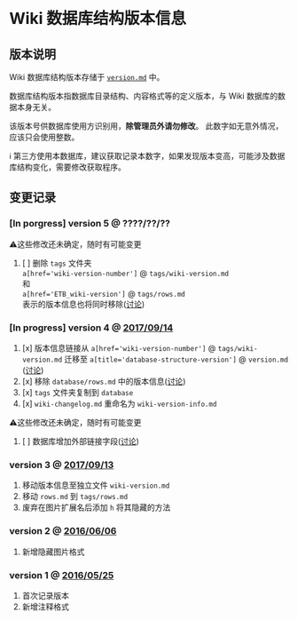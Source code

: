 ﻿﻿
# Wiki 数据库结构版本信息  

## 版本说明

Wiki 数据库结构版本存储于 [`version.md`](version) 中。

数据库结构版本指数据库目录结构、内容格式等的定义版本，与 Wiki 数据库的数据本身无关。

该版本号供数据库使用方识别用，**除管理员外请勿修改**。
此数字如无意外情况，应该只会使用整数。

ℹ 第三方使用本数据库，建议获取记录本数字，如果发现版本变高，可能涉及数据库结构变化，需要修改获取程序。

## 变更记录

###  [In porgress] version 5 @ ????/??/??
⚠这些修改还未确定，随时有可能变更
1.  [ ] 删除 `tags` 文件夹   
        `a[href='wiki-version-number']` @ `tags/wiki-version.md`  
        和  
        `a[href='ETB_wiki-version']` @ `tags/rows.md`   
        表示的版本信息也将同时移除([讨论](https://github.com/Mapaler/EhTagTranslator/issues/30))

###  [In progress] version 4 @ [2017/09/14](https://github.com/Mapaler/EhTagTranslator/wiki/wiki-version/fcb5a180e6a233efe5a475411ef915f4e06f0e85)
1.  [x] 版本信息链接从 `a[href='wiki-version-number']` @ `tags/wiki-version.md` 迁移至 `a[title='database-structure-version']` @ `version.md` ([讨论](https://github.com/Mapaler/EhTagTranslator/issues/30))     
1.  [x] 移除 `database/rows.md` 中的版本信息([讨论](https://github.com/Mapaler/EhTagTranslator/issues/30))
1.  [x] `tags` 文件夹复制到 `database`
1.  [x] `wiki-changelog.md` 重命名为 `wiki-version-info.md`  

⚠这些修改还未确定，随时有可能变更
1.  [ ] 数据库增加外部链接字段([讨论](https://github.com/Mapaler/EhTagTranslator/issues/29))

### version 3 @ [2017/09/13](https://github.com/Mapaler/EhTagTranslator/wiki/_compare/f22d6e7138b948d5226b579579881bd67f1a36eb)
1.  移动版本信息至独立文件 `wiki-version.md`  
1.  移动 `rows.md` 到 `tags/rows.md`  
1.  废弃在图片扩展名后添加 `h` 将其隐藏的方法

### version 2 @ [2016/06/06](https://github.com/Mapaler/EhTagTranslator/wiki/_compare/533d5e20bece0c3bc84e1987994fe6ade030f2f9)
1.  新增隐藏图片格式  

### version 1 @ [2016/05/25](https://github.com/Mapaler/EhTagTranslator/wiki/_compare/18b79c1314f53315e96793834550af9692f346c6)
1.  首次记录版本  
1.  新增注释格式
